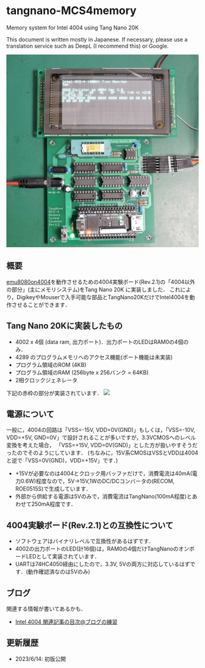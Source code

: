 # tangnano-MCS4memory
Memory system for Intel 4004 using Tang Nano 20K

This document is written mostly in Japanese.
If necessary, please use a translation service such as DeepL (I recommend this) or Google.

![](images/title.jpg)

## 概要
[emu8080on4004](https://github.com/ryomuk/emu8080on4004)を動作させるための4004実験ボード(Rev.2.1)の「4004以外の部分」(主にメモリシステム)をTang Nano 20K に実装しました．
これにより，DigikeyやMouserで入手可能な部品とTangNano20KだけでIntel4004を動作させることができます．

## Tang Nano 20Kに実装したもの
- 4002 x 4個 (data ram, 出力ポート)．出力ポートのLEDはRAM0の4個のみ．
- 4289 のプログラムメモリへのアクセス機能(ポート機能は未実装)
- プログラム領域のROM (4KB)
- プログラム領域のRAM (256byte x 256バンク = 64KB)
- 2相クロックジェネレータ

下記の赤枠の部分が実装されています．
![](images/rev2_1.png)

## 電源について
一般に，4004の回路は「VSS=-15V, VDD=0V(GND)」もしくは，「VSS=-10V, VDD=+5V, GND=0V」で設計されることが多いですが，3.3VCMOSへのレベル変換を考えた場合，
「VSS=+15V, VDD=0V(GND)」とした方が扱いやすそうだったのでそのようにしています．
(ちなみに，15V系CMOSはVSSとVDDは4004と逆で「VSS=0V(GND)，VDD=+15V」です．)
- +15Vが必要なのは4004とクロック用バッファだけで，消費電流は40mA(電力0.6W)程度なので，5V→15V,1WのDC/DCコンバータの(RECOM, ROE0515S)で生成しています．
- 外部から供給する電源は5Vのみで，消費電流はTangNano(100mA程度)とあわせて250mA程度です．

## 4004実験ボード(Rev.2.1)との互換性について
- ソフトウェアはバイナリレベルで互換性があるはずです．
- 4002の出力ポートのLED(計16個)は，RAM0の4個だけTangNanoのオンボードLEDとして実装されています．
- UARTは74HC4050経由にしたので，3.3V, 5Vの両方に対応しているはずです．(動作確認済なのは5Vのみ)

## ブログ
関連する情報が書いてあるかも．
- [Intel 4004 関連記事の目次@ブログの練習](https://blog.goo.ne.jp/tk-80/e/3fa1e2972737c7b7d1b83f4e7bd648a2)

## 更新履歴
- 2023/6/14: 初版公開

